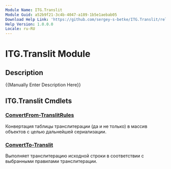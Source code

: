 ```yaml
---
Module Name: ITG.Translit
Module Guid: a52b9f21-3c4b-4047-a189-1b5e1aebab05
Download Help Link: 'https://github.com/sergey-s-betke/ITG.Translit/releases/download/v1.0.0/ITG.Translit_a52b9f21-3c4b-4047-a189-1b5e1aebab05_ru-RU_HelpContent.cab'
Help Version: 1.0.0.0
Locale: ru-RU
---
```


# ITG.Translit Module
## Description
{{Manually Enter Description Here}}

## ITG.Translit Cmdlets
### [ConvertFrom-TranslitRules](ConvertFrom-TranslitRules.md)
Конвертация таблицы транслитерации (да и не только) в массив объектов с целью дальнейшей сериализации.

### [ConvertTo-Translit](ConvertTo-Translit.md)
Выполняет транслитерацию исходной строки в соответствии с выбранными правилами транслитерации.

